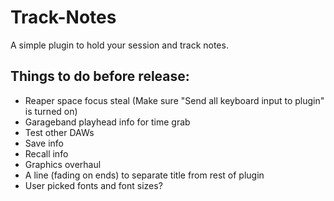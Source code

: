 # Track-Notes
A simple plugin to hold your session and track notes.

## Things to do before release:
* Reaper space focus steal (Make sure "Send all keyboard input to plugin" is turned on)
* Garageband playhead info for time grab
* Test other DAWs
* Save info
* Recall info
* Graphics overhaul
* A line (fading on ends) to separate title from rest of plugin
* User picked fonts and font sizes?
